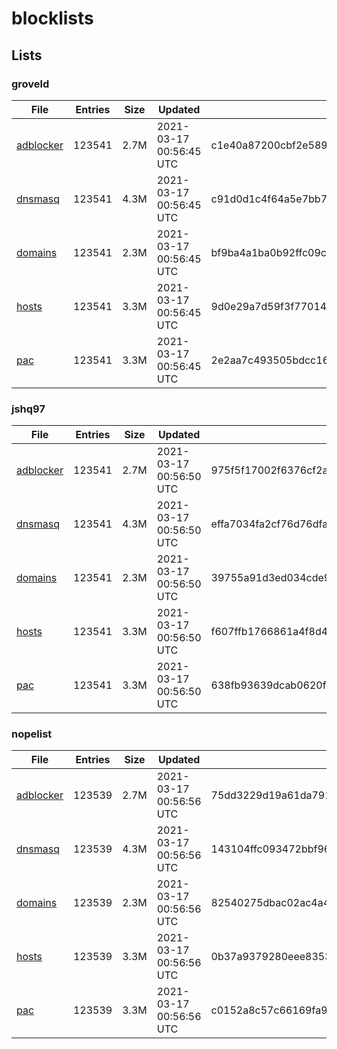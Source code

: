 # blocklists

## Lists

### groveld

|File|Entries|Size|Updated|Hash|
|-|-|-|-|-|
|[adblocker](https://raw.githubusercontent.com/groveld/blocklists/lists/groveld/adblocker.txt)|123541|2.7M|2021-03-17 00:56:45 UTC|c1e40a87200cbf2e5894d45f412031b28e4aaff8dcecd76cc243d67a0473fffe|
|[dnsmasq](https://raw.githubusercontent.com/groveld/blocklists/lists/groveld/dnsmasq.txt)|123541|4.3M|2021-03-17 00:56:45 UTC|c91d0d1c4f64a5e7bb718671bf28eb88dd1b0aa6966c4b76ebd485618af9af89|
|[domains](https://raw.githubusercontent.com/groveld/blocklists/lists/groveld/domains.txt)|123541|2.3M|2021-03-17 00:56:45 UTC|bf9ba4a1ba0b92ffc09c70d6676a1b42590be51baadf08f536447dc170fa0dfd|
|[hosts](https://raw.githubusercontent.com/groveld/blocklists/lists/groveld/hosts.txt)|123541|3.3M|2021-03-17 00:56:45 UTC|9d0e29a7d59f3f77014a70d1c2b7108f8aa6d825bbe794937b9ffb7a071f55b4|
|[pac](https://raw.githubusercontent.com/groveld/blocklists/lists/groveld/pac.txt)|123541|3.3M|2021-03-17 00:56:45 UTC|2e2aa7c493505bdcc16746a2d555ed56532add104cb8258486f5e87578546382|

### jshq97

|File|Entries|Size|Updated|Hash|
|-|-|-|-|-|
|[adblocker](https://raw.githubusercontent.com/groveld/blocklists/lists/jshq97/adblocker.txt)|123541|2.7M|2021-03-17 00:56:50 UTC|975f5f17002f6376cf2aa91647bc044f930e502ca656314001219026ee304827|
|[dnsmasq](https://raw.githubusercontent.com/groveld/blocklists/lists/jshq97/dnsmasq.txt)|123541|4.3M|2021-03-17 00:56:50 UTC|effa7034fa2cf76d76dfaef60f8728a65593cc83b39183b0fcf9e9a540f9c7a5|
|[domains](https://raw.githubusercontent.com/groveld/blocklists/lists/jshq97/domains.txt)|123541|2.3M|2021-03-17 00:56:50 UTC|39755a91d3ed034cde947d3578f63e3a04f0aac5d603d2eb55ad914e93855d01|
|[hosts](https://raw.githubusercontent.com/groveld/blocklists/lists/jshq97/hosts.txt)|123541|3.3M|2021-03-17 00:56:50 UTC|f607ffb1766861a4f8d40b5a49e8ab891fda5ff4e4c0127f791cb2b63d490ffe|
|[pac](https://raw.githubusercontent.com/groveld/blocklists/lists/jshq97/pac.txt)|123541|3.3M|2021-03-17 00:56:50 UTC|638fb93639dcab0620fd9f748366f13c0280d3e6d65e8054285c4fb75becffd1|

### nopelist

|File|Entries|Size|Updated|Hash|
|-|-|-|-|-|
|[adblocker](https://raw.githubusercontent.com/groveld/blocklists/lists/nopelist/adblocker.txt)|123539|2.7M|2021-03-17 00:56:56 UTC|75dd3229d19a61da7910cc561e3a9a213715fb1f44168d04f5d8493ca66e53b4|
|[dnsmasq](https://raw.githubusercontent.com/groveld/blocklists/lists/nopelist/dnsmasq.txt)|123539|4.3M|2021-03-17 00:56:56 UTC|143104ffc093472bbf96836ac92a9f387d79409ef0eaf4bb9e5110e947b0cbbc|
|[domains](https://raw.githubusercontent.com/groveld/blocklists/lists/nopelist/domains.txt)|123539|2.3M|2021-03-17 00:56:56 UTC|82540275dbac02ac4a4f0607534b9aa53aa203c8463aa27114409e185302d723|
|[hosts](https://raw.githubusercontent.com/groveld/blocklists/lists/nopelist/hosts.txt)|123539|3.3M|2021-03-17 00:56:56 UTC|0b37a9379280eee8353a457e777d29bf4509bc563d0865b5face9d5f85ec8da1|
|[pac](https://raw.githubusercontent.com/groveld/blocklists/lists/nopelist/pac.txt)|123539|3.3M|2021-03-17 00:56:56 UTC|c0152a8c57c66169fa92aef4b955e9f45ffa447b9c015ad50aeb268010d42b22|
